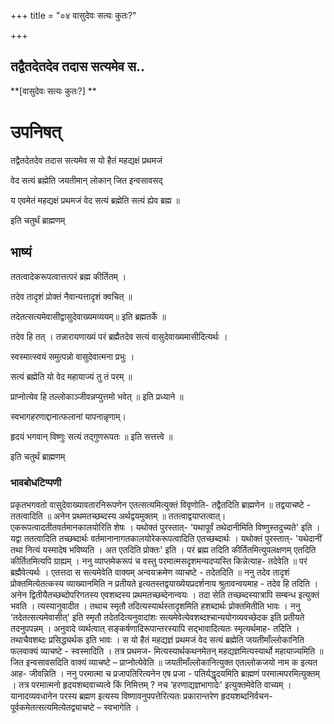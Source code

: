 +++
title = "०४ वासुदेवः सत्यः कुतः?"

+++


## तद्वैतदेतदेव तदास सत्यमेव स..

**\[वासुदेवः सत्यः कुतः?\] **

# **उपनिषत्**

तद्वैतदेतदेव तदास सत्यमेव स यो हैतं महद्यक्षं प्रथमजं

वेद सत्यं ब्रह्मेति जयतीमान् लोकान् जित इन्वसावसद्

य एवमेतं महद्यक्षं प्रथमजं वेद सत्यं ब्रह्मेति सत्यं ह्येव ब्रह्म ॥

इति चतुर्थं ब्राह्मणम्

## **भाष्यं**

ततत्वादेकरूपत्वात्तत्परं ब्रह्म कीर्तितम् ।

तदेव तादृशं प्रोक्तं नैवान्यत्तादृशं क्वचित् ॥

तदेतत्सत्यमेवासीद्वासुदेवाख्यमव्ययम्॥ इति ब्रह्मतर्के ॥

तदेव हि तत् । तन्नारायणाख्यं परं ब्रह्मैतदेव सत्यं वासुदेवाख्यमासीदित्यर्थः ।

स्वस्मात्स्वयं समुत्पन्नो वासुदेवात्मना प्रभुः ।

सत्यं ब्रह्मेति यो वेद महायाज्यं तु तं परम् ॥

प्राप्नोत्येव हि तल्लोकाञ्जीवन्नप्युत्तमो भवेत् ॥ इति प्रध्याने ॥

स्वभागहरणाद्दानात्फलानां यापनान्नृणाम्।

हृदयं भगवान् विष्णुः सत्यं तद्गुणरूपतः ॥ इति सत्तत्त्वे ॥

इति चतुर्थं ब्राह्मणम्

### **भावबोधटिप्पणी**

प्रकृतभगवतो वासुदेवाख्यावतारनिरूपणेन एतत्सत्यमित्युक्तं विवृणोति- तद्वैतदिति ब्राह्मणेन ॥ तद्वयाचष्टे - ततत्वादिति ॥ अनेन प्रथमतच्छब्दस्य अर्थद्वयमुक्तम् ॥ ततत्वाद्वयाप्तत्वात्। एकरूपत्वादतीतवर्तमानकालयोरिति शेषः । यथोक्तं पुरस्तात्- ‘यथापूर्वं तथेदानीमिति विष्णुस्तदुच्यते' इति । यद्वा ततत्वादिति तच्छब्दार्थः वर्तमानानागतकालयोरेकरूपत्वादिति एतच्छब्दार्थः । यथोक्तं पुरस्तात्- 'यथेदानीं तथा नित्यं यस्मादेष भविष्यति । अत एतदिति प्रोक्तः' इति । परं ब्रह्म तदिति कीर्तितमित्युपलक्षणम् एतदिति कीर्तितमित्यपि ग्राह्यम् । ननु व्याप्तमेकरूपं च वस्तु परमात्मसदृशमन्यदप्यस्ति किन्नेत्याह- तदेवेति ॥ परं ब्रह्मैवेत्यर्थः । एतत्तदा स सत्यमेवेति वाक्यम् अन्वयक्रमेण व्याचष्टे - तदेतदिति ॥ ननु तदेव तादृशं प्रोक्तमित्येतत्कस्य व्याख्यानमिति न प्रतीयते इत्यतस्तद्वयाख्येयप्रदर्शनाय श्रुतावन्वयमाह - तदेव हि तदिति । अनेन द्वितीयैतच्छब्दोपरिगतस्य एवशब्दस्य प्रथमतच्छब्देनान्वयः । तदा सेति तच्छब्दस्यात्रापि सम्बन्ध इत्युक्तं भवति । त्यस्यानुवादीत । तथाच स्मृतौ तदित्यस्यार्थस्तादृशमिति हशब्दार्थः प्रोक्तमितीति भावः । ननु ‘तदेतत्सत्यमेवासीत्' इति स्मृतौ तदेतदित्यनुवादांशः सत्यमेवेत्येवशब्दश्चान्ययोगव्यवच्छेदक इति प्रतीयते तदनुपपन्नम् । अनुवादे व्यर्थत्वात् सङ्कर्षणादिरूपान्तरस्यापि सद्भावादित्यतः स्मृत्यर्थमाह- तदिति । तथाचैवशब्दः प्रसिद्ध्यर्थक इति भावः । स यो हैतं महद्यज्ञं प्रथमजं वेद सत्यं ब्रह्मेति जयतीमाँल्लोकानिति फलवाक्यं व्याचष्टे - स्वस्मादिति । तत्र प्रथमज- मित्यस्यार्थकथनमेतन् महद्यज्ञमित्यस्यार्थो महायाज्यमिति ॥ जित इन्वसावसदिति वाक्यं व्याचष्टे – प्राप्नोत्येवेति ॥ जयतीमाँल्लोकानित्युक्त एतल्लोकजयो नाम क इत्यत आह- जीवन्निति । ननु परमात्मा च प्रजापतिरित्यनेन एष प्रजा - पतिर्यद्धृदयमिति ब्राह्मणं परमात्मपरमित्युक्तम् । तत्र परमात्मनो हृदयशब्दवाच्यत्वे किं निमित्तम् ? नच ‘हरणाद्यज्ञभागादेः' इत्युक्तमेवेति वाच्यम् । यानादव्यवधानेन परस्य ब्रह्मण इत्यस्य विष्णावनुपपत्तेरित्यतः प्रकारान्तरेण हृदयशब्दनिर्वचन- पूर्वकमेतत्सत्यमित्येतद्व्याचष्टे – स्वभागेति ।

